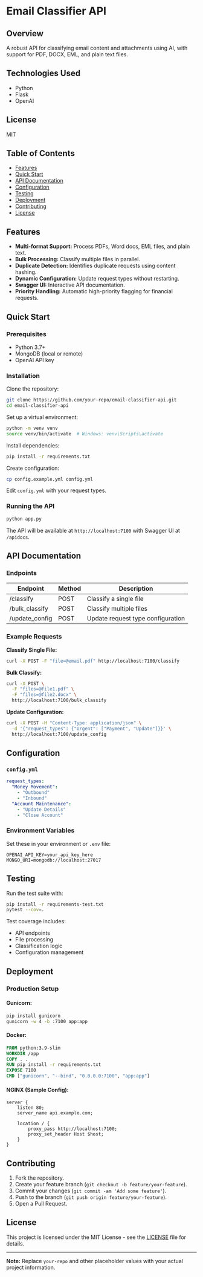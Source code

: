 # Email Classifier API

## Overview
A robust API for classifying email content and attachments using AI, with support for PDF, DOCX, EML, and plain text files.

## Technologies Used
- Python
- Flask
- OpenAI

## License
MIT

## Table of Contents
- [Features](#features)
- [Quick Start](#quick-start)
- [API Documentation](#api-documentation)
- [Configuration](#configuration)
- [Testing](#testing)
- [Deployment](#deployment)
- [Contributing](#contributing)
- [License](#license)

## Features
- **Multi-format Support:** Process PDFs, Word docs, EML files, and plain text.
- **Bulk Processing:** Classify multiple files in parallel.
- **Duplicate Detection:** Identifies duplicate requests using content hashing.
- **Dynamic Configuration:** Update request types without restarting.
- **Swagger UI:** Interactive API documentation.
- **Priority Handling:** Automatic high-priority flagging for financial requests.

## Quick Start

### Prerequisites
- Python 3.7+
- MongoDB (local or remote)
- OpenAI API key

### Installation

Clone the repository:
```bash
git clone https://github.com/your-repo/email-classifier-api.git
cd email-classifier-api
```

Set up a virtual environment:
```bash
python -m venv venv
source venv/bin/activate  # Windows: venv\Scripts\activate
```

Install dependencies:
```bash
pip install -r requirements.txt
```

Create configuration:
```bash
cp config.example.yml config.yml
```
Edit `config.yml` with your request types.

### Running the API
```bash
python app.py
```
The API will be available at `http://localhost:7100` with Swagger UI at `/apidocs`.

## API Documentation

### Endpoints
| Endpoint        | Method | Description                        |
|---------------|--------|--------------------------------|
| /classify      | POST   | Classify a single file         |
| /bulk_classify | POST   | Classify multiple files        |
| /update_config | POST   | Update request type configuration |

### Example Requests

**Classify Single File:**
```bash
curl -X POST -F "file=@email.pdf" http://localhost:7100/classify
```

**Bulk Classify:**
```bash
curl -X POST \
  -F "files=@file1.pdf" \
  -F "files=@file2.docx" \
  http://localhost:7100/bulk_classify
```

**Update Configuration:**
```bash
curl -X POST -H "Content-Type: application/json" \
  -d '{"request_types": {"Urgent": ["Payment", "Update"]}}' \
  http://localhost:7100/update_config
```

## Configuration

### `config.yml`
```yaml
request_types:
  "Money Movement":
    - "Outbound"
    - "Inbound"
  "Account Maintenance":
    - "Update Details"
    - "Close Account"
```

### Environment Variables
Set these in your environment or `.env` file:
```
OPENAI_API_KEY=your_api_key_here
MONGO_URI=mongodb://localhost:27017
```

## Testing
Run the test suite with:
```bash
pip install -r requirements-test.txt
pytest --cov=.
```
Test coverage includes:
- API endpoints
- File processing
- Classification logic
- Configuration management

## Deployment

### Production Setup

#### Gunicorn:
```bash
pip install gunicorn
gunicorn -w 4 -b :7100 app:app
```

#### Docker:
```dockerfile
FROM python:3.9-slim
WORKDIR /app
COPY . .
RUN pip install -r requirements.txt
EXPOSE 7100
CMD ["gunicorn", "--bind", "0.0.0.0:7100", "app:app"]
```

#### NGINX (Sample Config):
```nginx
server {
    listen 80;
    server_name api.example.com;
    
    location / {
        proxy_pass http://localhost:7100;
        proxy_set_header Host $host;
    }
}
```

## Contributing
1. Fork the repository.
2. Create your feature branch (`git checkout -b feature/your-feature`).
3. Commit your changes (`git commit -am 'Add some feature'`).
4. Push to the branch (`git push origin feature/your-feature`).
5. Open a Pull Request.

## License
This project is licensed under the MIT License - see the [LICENSE](LICENSE) file for details.

---
**Note:** Replace `your-repo` and other placeholder values with your actual project information.

